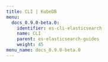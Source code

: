 ```yaml
---
title: CLI | KubeDB
menu:
  docs_0.9.0-beta.0:
    identifier: es-cli-elasticsearch
    name: CLI
    parent: es-elasticsearch-guides
    weight: 45
menu_name: docs_0.9.0-beta.0
---
```

